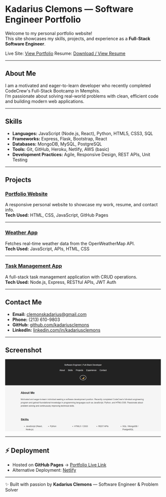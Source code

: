 # Kadarius Clemons — Software Engineer Portfolio

Welcome to my personal portfolio website!  
This site showcases my skills, projects, and experience as a **Full-Stack Software Engineer**.  

Live Site: [View Portfolio](https://kadarius-portfolio.netlify.app/)
Resume: [Download / View Resume](https://kadariusclemons.github.io/portfolio/assets/Resume.pdf)  

---

## About Me
I am a motivated and eager-to-learn developer who recently completed CodeCrew's Full-Stack Bootcamp in Memphis.  
I’m passionate about solving real-world problems with clean, efficient code and building modern web applications.  

---

## Skills
- **Languages:** JavaScript (Node.js, React), Python, HTML5, CSS3, SQL  
- **Frameworks:** Express, Flask, Bootstrap, React  
- **Databases:** MongoDB, MySQL, PostgreSQL  
- **Tools:** Git, GitHub, Heroku, Netlify, AWS (basic)  
- **Development Practices:** Agile, Responsive Design, REST APIs, Unit Testing  

---

## Projects

### [Portfolio Website](https://kadarius-portfolio.netlify.app/)
A responsive personal website to showcase my work, resume, and contact info.  
**Tech Used:** HTML, CSS, JavaScript, GitHub Pages  

---

### [Weather App](https://kadarius-weather.netlify.app/)
Fetches real-time weather data from the OpenWeatherMap API.  
**Tech Used:** JavaScript, APIs, HTML, CSS  

---

### [Task Management App](https://kadarius-todo.netlify.app/)
A full-stack task management application with CRUD operations.  
**Tech Used:** Node.js, Express, RESTful APIs, JWT Auth  

---

## Contact Me
- **Email:** [clemonskadarius@gmail.com](mailto:clemonskadarius@gmail.com)  
- **Phone:** (213) 610-9803
- **GitHub:** [github.com/kadariusclemons](https://github.com/kadariusclemons)  
- **LinkedIn:** [linkedin.com/in/kadariusclemons](https://linkedin.com/in/kadariusclemons)  

---

## Screenshot
![Portfolio Preview](assets/portfolio-screenshot.png)

---

## ⚡ Deployment
- Hosted on **GitHub Pages** → [Portfolio Live Link](https://YOUR_GITHUB.github.io/portfolio/)  
- Alternative Deployment: [Netlify](https://www.netlify.com/)  

---

✨ Built with passion by **Kadarius Clemons** — Software Engineer & Problem Solver
